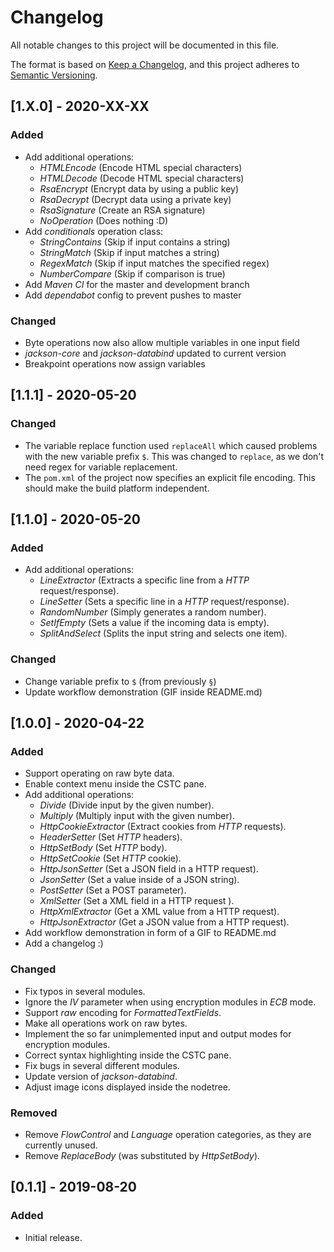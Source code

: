 # Changelog

All notable changes to this project will be documented in this file.

The format is based on [Keep a Changelog](https://keepachangelog.com/en/1.0.0/),
and this project adheres to [Semantic Versioning](https://semver.org/spec/v2.0.0.html).


## [1.X.0] - 2020-XX-XX

### Added

* Add additional operations:
  * *HTMLEncode* (Encode HTML special characters)
  * *HTMLDecode* (Decode HTML special characters)
  * *RsaEncrypt* (Encrypt data by using a public key)
  * *RsaDecrypt* (Decrypt data using a private key)
  * *RsaSignature* (Create an RSA signature)
  * *NoOperation* (Does nothing :D)
* Add *conditionals* operation class:
  * *StringContains* (Skip if input contains a string)
  * *StringMatch* (Skip if input matches a string)
  * *RegexMatch* (Skip if input matches the specified regex)
  * *NumberCompare* (Skip if comparison is true)
* Add *Maven CI* for the master and development branch
* Add *dependabot* config to prevent pushes to master

### Changed

* Byte operations now also allow multiple variables in one input field
* *jackson-core* and *jackson-databind* updated to current version
* Breakpoint operations now assign variables


## [1.1.1] - 2020-05-20

### Changed

* The variable replace function used ``replaceAll`` which caused problems with the new variable
  prefix ``$``. This was changed to ``replace``, as we don't need regex for variable replacement.
* The ``pom.xml`` of the project now specifies an explicit file encoding. This should make the build
  platform independent.


## [1.1.0] - 2020-05-20

### Added

* Add additional operations:
  * *LineExtractor* (Extracts a specific line from a *HTTP* request/response).
  * *LineSetter* (Sets a specific line in a *HTTP* request/response).
  * *RandomNumber* (Simply generates a random number).
  * *SetIfEmpty* (Sets a value if the incoming data is empty).
  * *SplitAndSelect* (Splits the input string and selects one item).

### Changed

* Change variable prefix to ``$`` (from previously ``§``)
* Update workflow demonstration (GIF inside README.md)


## [1.0.0] - 2020-04-22

### Added

* Support operating on raw byte data.
* Enable context menu inside the CSTC pane.
* Add additional operations:
  * *Divide* (Divide input by the given number).
  * *Multiply* (Multiply input with the given number).
  * *HttpCookieExtractor* (Extract cookies from *HTTP* requests).
  * *HeaderSetter* (Set *HTTP* headers).
  * *HttpSetBody* (Set *HTTP* body).
  * *HttpSetCookie* (Set *HTTP* cookie).
  * *HttpJsonSetter* (Set a JSON field in a HTTP request).
  * *JsonSetter* (Set a value inside of a JSON string).
  * *PostSetter* (Set a POST parameter).
  * *XmlSetter* (Set a XML field in a HTTP request ).
  * *HttpXmlExtractor* (Get a XML value from a HTTP request).
  * *HttpJsonExtractor* (Get a JSON value from a HTTP request).
* Add workflow demonstration in form of a GIF to README.md
* Add a changelog :)

### Changed

* Fix typos in several modules.
* Ignore the *IV* parameter when using encryption modules in *ECB* mode.
* Support *raw* encoding for *FormattedTextFields*.
* Make all operations work on raw bytes.
* Implement the so far unimplemented input and output modes for encryption modules.
* Correct syntax highlighting inside the CSTC pane.
* Fix bugs in several different modules.
* Update version of *jackson-databind*.
* Adjust image icons displayed inside the nodetree.

### Removed

* Remove *FlowControl* and *Language* operation categories, as they are currently unused.
* Remove *ReplaceBody* (was substituted by *HttpSetBody*).


## [0.1.1] - 2019-08-20

### Added

* Initial release.
